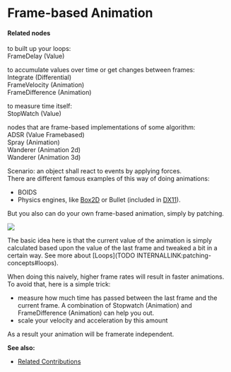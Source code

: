 # Frame-based Animation

#### Related nodes
to built up your loops:  
<span class="node">FrameDelay (Value)</span>  

to accumulate values over time or get changes between frames:  
<span class="node">Integrate (Differential)</span>  
<span class="node">FrameVelocity (Animation)</span>  
<span class="node">FrameDifference (Animation)</span>  

to measure time itself:  
<span class="node">StopWatch (Value)</span>  

nodes that are frame-based implementations of some algorithm:  
<span class="node">ADSR (Value Framebased)</span>  
<span class="node">Spray (Animation)</span>  
<span class="node">Wanderer (Animation 2d)</span>  
<span class="node">Wanderer (Animation 3d)</span>  



Scenario: an object shall react to events by applying forces.   
There are different famous examples of this way of doing animations:  
* BOIDS  
* Physics engines, like <a href="https://vvvv.org/contribution/box2d" class="extURL contribution" target="_blank">Box2D</a> or Bullet (included in <a href="https://vvvv.org/contribution/directx11-nodes" class="extURL contribution" target="_blank">DX11</a>).  

But you also can do your own frame-based animation, simply by patching.  

![](~/img/FeedbackLoops_Understanding2_0.png "")  

The basic idea here is that the current value of the animation is simply calculated based upon the value of the last frame and tweaked a bit in a certain way. See more about [Loops](TODO INTERNALLINK:patching-concepts#loops).  

When doing this naively, higher frame rates will result in faster animations. To avoid that, here is a simple trick:   

* measure how much time has passed between the last frame and the current frame. A combination of <span class="node">Stopwatch (Animation)</span> and <span class="node"> FrameDifference (Animation)</span> can help you out.  
* scale your velocity and acceleration by this amount  

As a result your animation will be framerate independent.  

**See also:**  
* <a href="https://vvvv.org/contributions/1353+1351+2439+1352+7934+2438+1354+1355/3402+3400+2492+7216" class="extURL" target="_blank">Related Contributions</a>  




